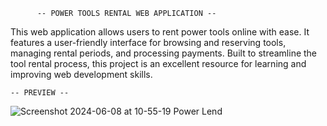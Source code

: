           -- POWER TOOLS RENTAL WEB APPLICATION --

This web application allows users to rent power tools online with ease. It features a user-friendly interface for browsing and reserving tools, managing rental periods, and processing payments. Built to streamline the tool rental process, this project is an excellent resource for learning and improving web development skills.

    -- PREVIEW --

![Screenshot 2024-06-08 at 10-55-19 Power Lend](https://github.com/vinayagamoorthyc/PowerToolsRental/assets/140414822/bc325f81-6835-4a38-a813-1e5ae2adee9e)
